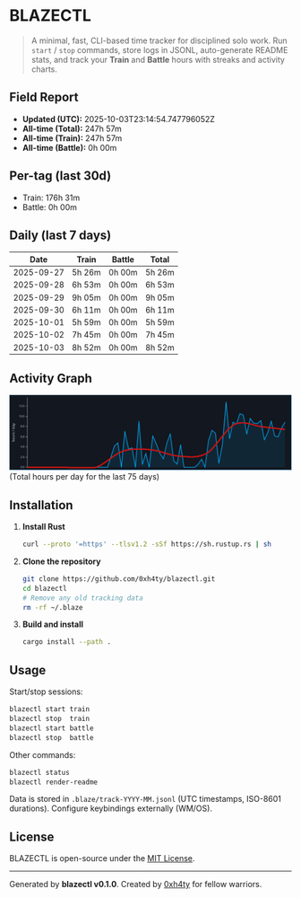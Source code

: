 # BLAZECTL

> A minimal, fast, CLI-based time tracker for disciplined solo work.
    Run `start` / `stop` commands, store logs in JSONL, auto-generate README stats,
    and track your **Train** and **Battle** hours with streaks and activity charts.

## Field Report

- **Updated (UTC):** 2025-10-03T23:14:54.747796052Z
- **All-time (Total):** 247h 57m
- **All-time (Train):** 247h 57m
- **All-time (Battle):** 0h 00m

## Per-tag (last 30d)
- Train: 176h 31m
- Battle: 0h 00m

## Daily (last 7 days)
| Date       | Train | Battle | Total |
|------------|-------|--------|-------|
| 2025-09-27 | 5h 26m | 0h 00m | 5h 26m |
| 2025-09-28 | 6h 53m | 0h 00m | 6h 53m |
| 2025-09-29 | 9h 05m | 0h 00m | 9h 05m |
| 2025-09-30 | 6h 11m | 0h 00m | 6h 11m |
| 2025-10-01 | 5h 59m | 0h 00m | 5h 59m |
| 2025-10-02 | 7h 45m | 0h 00m | 7h 45m |
| 2025-10-03 | 8h 52m | 0h 00m | 8h 52m |

## Activity Graph
![Activity Graph](assets/activity.svg)
(Total hours per day for the last 75 days)

## Installation
1. **Install Rust**
   ```bash
   curl --proto '=https' --tlsv1.2 -sSf https://sh.rustup.rs | sh
   ```
2. **Clone the repository**
   ```bash
   git clone https://github.com/0xh4ty/blazectl.git
   cd blazectl
   # Remove any old tracking data
   rm -rf ~/.blaze
   ```
3. **Build and install**
   ```bash
   cargo install --path .
   ```

## Usage
Start/stop sessions:
```bash
blazectl start train
blazectl stop  train
blazectl start battle
blazectl stop  battle
```
Other commands:
```bash
blazectl status
blazectl render-readme
```
Data is stored in `.blaze/track-YYYY-MM.jsonl` (UTC timestamps, ISO-8601 durations).
Configure keybindings externally (WM/OS).

## License
BLAZECTL is open-source under the [MIT License](LICENSE).

---

Generated by **blazectl v0.1.0**.
Created by [0xh4ty](https://github.com/0xh4ty) for fellow warriors.
